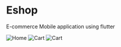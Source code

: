 # Eshop

E-commerce Mobile application using flutter


![Home]("images/home.png")
![Cart]("images/cart.png")
![Cart]("images/products.png")